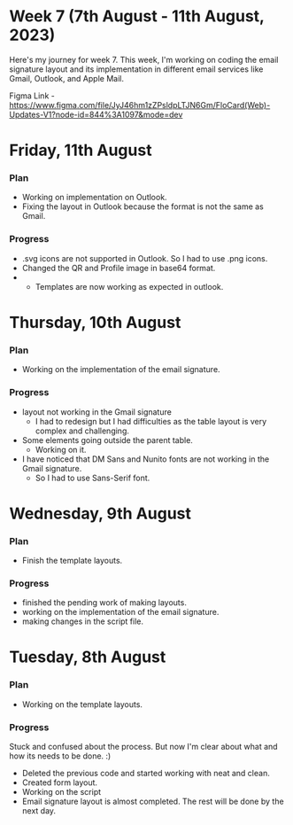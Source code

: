 # Week 7 (7th August - 11th August, 2023)
Here's my journey for week 7. This week, I'm working on coding the email signature layout and its implementation in different email services like Gmail, Outlook, and Apple Mail.

Figma Link - https://www.figma.com/file/JyJ46hm1zZPsldpLTJN6Gm/FloCard(Web)-Updates-V1?node-id=844%3A1097&mode=dev

# Friday, 11th August
<h3>Plan</h3>

* Working on implementation on Outlook.
* Fixing the layout in Outlook because the format is not the same as Gmail.

<h3>Progress</h3>

* .svg icons are not supported in Outlook. So I had to use .png icons.
* Changed the QR and Profile image in base64 format.
* * Templates are now working as expected in outlook.


# Thursday, 10th August
<h3>Plan</h3>

* Working on the implementation of the email signature.

<h3>Progress</h3>

* layout not working in the Gmail signature 
  * I had to redesign but I had difficulties as the table layout is very complex and challenging.
* Some elements going outside the parent table.
  * Working on it.
* I have noticed that DM Sans and Nunito fonts are not working in the Gmail signature.
  * So I had to use Sans-Serif font.

# Wednesday, 9th August
<h3>Plan</h3>

* Finish the template layouts.
  
<h3>Progress</h3>

* finished the pending work of making layouts.
* working on the implementation of the email signature.
* making changes in the script file.

# Tuesday, 8th August

<h3>Plan</h3>

* Working on the template layouts.

<h3>Progress</h3>

Stuck and confused about the process. But now I'm clear about what and how its needs to be done. :)
* Deleted the previous code and started working with neat and clean.
* Created form layout.
* Working on the script
* Email signature layout is almost completed. The rest will be done by the next day.
